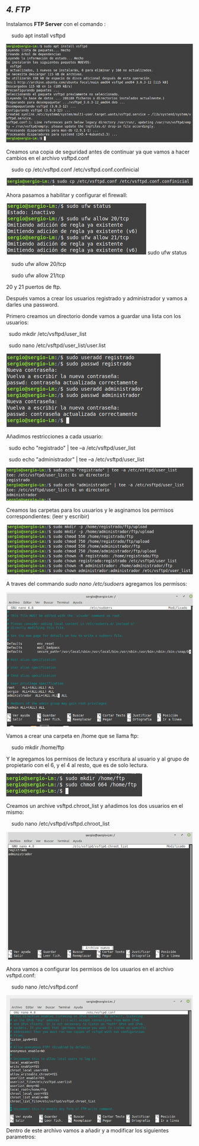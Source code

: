 ﻿## ***4. FTP***
Instalamos **FTP Server** con el comando :

`  `sudo apt install vsftpd

![](Aspose.Words.b69fa65a-0724-4ddf-b93d-181053b11906.001.png)

Creamos una copia de seguridad antes de continuar ya que vamos a hacer cambios en el archivo vsftpd.conf

`  `sudo cp /etc/vsftpd.conf /etc/vsftpd.conf.confinicial

![](Aspose.Words.b69fa65a-0724-4ddf-b93d-181053b11906.002.png)

Ahora pasamos a habilitar y configurar el firewall:

![](Aspose.Words.b69fa65a-0724-4ddf-b93d-181053b11906.003.png)  sudo ufw status

`  `sudo ufw allow 20/tcp

`  `sudo ufw allow 21/tcp

20 y 21 puertos de ftp.



Después vamos a crear los usuarios registrado y administrador y vamos a darles una password.

Primero creamos un directorio donde vamos a guardar una lista con los usuarios:

` `sudo mkdir /etc/vsftpd/user\_list

` `sudo nano /etc/vsftpd/user\_list/user.list

![](Aspose.Words.b69fa65a-0724-4ddf-b93d-181053b11906.004.png)

Añadimos restricciones a cada usuario:

` `sudo echo "registrado" | tee –a /etc/vsftpd/user\_list

` `sudo echo "administrador" | tee –a /etc/vsftpd/user\_list

![](Aspose.Words.b69fa65a-0724-4ddf-b93d-181053b11906.005.png)

Creamos las carpetas para los usuarios y le asginamos los permisos correspondientes: (leer y escribir)

![](Aspose.Words.b69fa65a-0724-4ddf-b93d-181053b11906.006.png)

A traves del commando *sudo nano /etc/sudoers* agregamos los permisos:

![](Aspose.Words.b69fa65a-0724-4ddf-b93d-181053b11906.007.png)

Vamos a crear una carpeta en /home que se llama ftp:

`  `sudo mkdir /home/ftp

Y le agregamos los permisos de lectura y escritura al usuario y al grupo de propietario con el 6, y el 4 al resto, que es de solo lectura.

![](Aspose.Words.b69fa65a-0724-4ddf-b93d-181053b11906.008.png)

Creamos un archive vsftpd.chroot\_list y añadimos los dos usuarios en el mismo:

`  `sudo nano /etc/vsftpd/vsftpd.chroot\_list

![](Aspose.Words.b69fa65a-0724-4ddf-b93d-181053b11906.009.png)

Ahora vamos a configurar los permisos de los usuarios en el archivo vsftpd.conf:

`  `sudo nano /etc/vsftpd.conf

![](Aspose.Words.b69fa65a-0724-4ddf-b93d-181053b11906.010.png)Dentro de este archivo vamos a añadir y a modificar los siguientes parametros:

